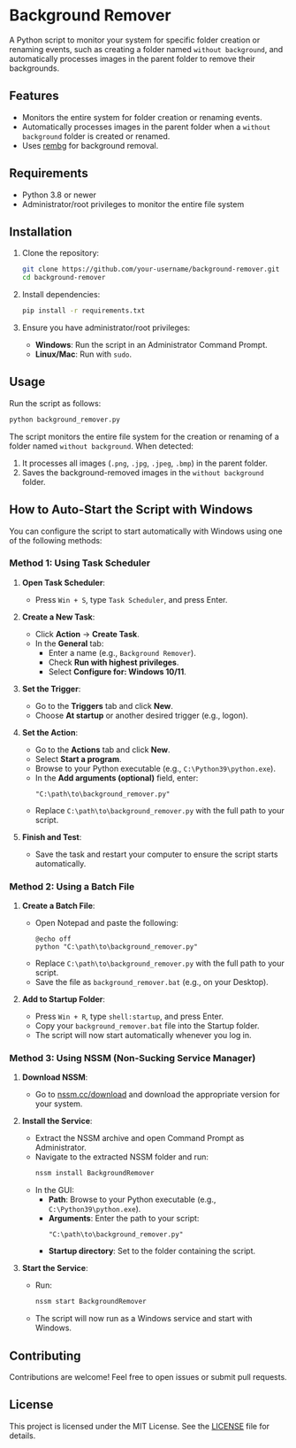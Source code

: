
# Background Remover

A Python script to monitor your system for specific folder creation or renaming events, such as creating a folder named `without background`, and automatically processes images in the parent folder to remove their backgrounds.

## Features
- Monitors the entire system for folder creation or renaming events.
- Automatically processes images in the parent folder when a `without background` folder is created or renamed.
- Uses [rembg](https://github.com/danielgatis/rembg) for background removal.

## Requirements
- Python 3.8 or newer
- Administrator/root privileges to monitor the entire file system

## Installation
1. Clone the repository:
   ```bash
   git clone https://github.com/your-username/background-remover.git
   cd background-remover
   ```

2. Install dependencies:
   ```bash
   pip install -r requirements.txt
   ```

3. Ensure you have administrator/root privileges:
   - **Windows**: Run the script in an Administrator Command Prompt.
   - **Linux/Mac**: Run with `sudo`.

## Usage
Run the script as follows:
```bash
python background_remover.py
```

The script monitors the entire file system for the creation or renaming of a folder named `without background`. When detected:
1. It processes all images (`.png`, `.jpg`, `.jpeg`, `.bmp`) in the parent folder.
2. Saves the background-removed images in the `without background` folder.

## How to Auto-Start the Script with Windows

You can configure the script to start automatically with Windows using one of the following methods:

### **Method 1: Using Task Scheduler**

1. **Open Task Scheduler**:
   - Press `Win + S`, type `Task Scheduler`, and press Enter.

2. **Create a New Task**:
   - Click **Action** → **Create Task**.
   - In the **General** tab:
     - Enter a name (e.g., `Background Remover`).
     - Check **Run with highest privileges**.
     - Select **Configure for: Windows 10/11**.

3. **Set the Trigger**:
   - Go to the **Triggers** tab and click **New**.
   - Choose **At startup** or another desired trigger (e.g., logon).

4. **Set the Action**:
   - Go to the **Actions** tab and click **New**.
   - Select **Start a program**.
   - Browse to your Python executable (e.g., `C:\Python39\python.exe`).
   - In the **Add arguments (optional)** field, enter:
     ```plaintext
     "C:\path\to\background_remover.py"
     ```
   - Replace `C:\path\to\background_remover.py` with the full path to your script.

5. **Finish and Test**:
   - Save the task and restart your computer to ensure the script starts automatically.

### **Method 2: Using a Batch File**

1. **Create a Batch File**:
   - Open Notepad and paste the following:
     ```plaintext
     @echo off
     python "C:\path\to\background_remover.py"
     ```
   - Replace `C:\path\to\background_remover.py` with the full path to your script.
   - Save the file as `background_remover.bat` (e.g., on your Desktop).

2. **Add to Startup Folder**:
   - Press `Win + R`, type `shell:startup`, and press Enter.
   - Copy your `background_remover.bat` file into the Startup folder.
   - The script will now start automatically whenever you log in.

### **Method 3: Using NSSM (Non-Sucking Service Manager)**

1. **Download NSSM**:
   - Go to [nssm.cc/download](https://nssm.cc/download) and download the appropriate version for your system.

2. **Install the Service**:
   - Extract the NSSM archive and open Command Prompt as Administrator.
   - Navigate to the extracted NSSM folder and run:
     ```bash
     nssm install BackgroundRemover
     ```
   - In the GUI:
     - **Path**: Browse to your Python executable (e.g., `C:\Python39\python.exe`).
     - **Arguments**: Enter the path to your script:
       ```plaintext
       "C:\path\to\background_remover.py"
       ```
     - **Startup directory**: Set to the folder containing the script.

3. **Start the Service**:
   - Run:
     ```bash
     nssm start BackgroundRemover
     ```
   - The script will now run as a Windows service and start with Windows.

## Contributing
Contributions are welcome! Feel free to open issues or submit pull requests.

## License
This project is licensed under the MIT License. See the [LICENSE](LICENSE) file for details.
